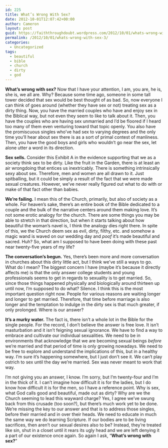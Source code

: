 ```yaml
---
id: 225
title: What’s Wrong With Sex?
date: 2012-10-01T12:07:42+00:00
author: Cameron
layout: post
guid: https://faiththroughdoubt.wordpress.com/2012/10/01/whats-wrong-with-sex/
permalink: /2012/10/01/whats-wrong-with-sex-3/
categories:
  - Uncategorized
tags:
  - beautiful
  - bible
  - church
  - dirty
  - god
---
```

**What’s wrong with sex?** Now that I have your attention, I am, you are, he is, she is, we all are. Why? Because some time ago, someone in some tall tower decided that sex would be best thought of as bad. So, now everyone I can think of goes around (whether they have sex or not) treating sex as a dirty thing. Now, you have the married couples who have and enjoy sex in the Biblical way, but not even they seem to like to talk about it. Then, you have the couples who are having sex unmarried and I’d be floored if I heard too many of them even venturing toward that topic openly. You also have the promiscuous singles who’ve had sex to varying degrees and the only time you’ll hear about sex there is as a sort of primal contest of manliness. Then, you have the good boys and girls who wouldn’t go near the sex, let alone utter a word in its direction.

**Sex sells.** Consider this Exhibit A in the evidence supporting that we as a society think sex to be dirty. Like the fruit in the Garden, there is at least an air wrongdoing that entices us inextricably. There is something intrinsically sexy about sex. Therefore, men and women are all drawn to it. Just spitballing, but it could be simply a result of the fact that we were made sexual creatures. However, we’ve never really figured out what to do with or make of that fact other than babies.

**We’re failing.** I mean this of the Church, primarily, but also of society as a whole. For heaven’s sake, there’s an entire book of the Bible dedicated to a couple and the bulk of the narrative centers around them making love. It’s not some erotic analogy for the church. There are some things you may be able to stretch in that direction, but when it starts talking about how beautiful the woman’s navel is, I think the analogy dies right there. In spite of this, we the Church deem sex as evil, dirty, filthy, etc. and somehow a magic wand is waved on our wedding day and *_poof_* it’s made beautiful and sacred. Huh? So, what am I supposed to have been doing with these past near twenty-five years of my life?

**The conversation’s begun.** Yes, there’s been more and more conversation in churches about this dirty little act, but I think we’ve still a ways to go. What do I mean? The biggest concern I have (maybe it’s because it directly affects me) is that the only answer college students and young professionals seems to get in regards to sexuality is to get married. So, since those things happened physically and biologically around thirteen up until now, I’m supposed to do what? Silence. I think this is the most important question right now. People for various reasons are waiting longer and longer to get married. Therefore, that time before marriage is also longer and the temptation to indulge in the dirty sex is that much greater, if only prolonged. Where is our answer?

**It’s a murky water.** The fact is, there isn’t a whole lot in the Bible for the single people. For the record, I don’t believe the answer is free love. It isn’t masturbation and it isn’t feigning sexual ignorance. We have to find a way to embrace and cultivate our individual sexualities. We need to be in environments that acknowledge that we are becoming sexual beings _before_ we’re married and that period of time is only growing nowadays. We need to be free to explore and understand the implications of this, but in a healthy way. I’m sure it’s happening somewhere, but I just don’t see it. We can’t play ostrich to sex until the day we’re married. Sex was never meant to work that way.

I’m not giving you an answer, I know. I’m sorry, but I’m twenty-four and I’m in the thick of it. I can’t imagine how difficult it is for the ladies, but I do know how difficult it is for the men, so I have a reference point. Why is sex, what God calls good and beautiful, made out as dirty? Why are we the Church seeming to lead this wayward charge? Yes, I agree we’ve swung back from this crusade (too soon?), but there’s much work yet to be done. We’re missing the key to our answer and that is to address those singles, before their married and in over their heads. We need to educate in much the same way we do learning Scripture. If our bodies are to be living sacrifices, then aren’t our sexual desires also to be? Instead, they’re treated like sin, shut in a closet until it rears its ugly head and we are left denying it a part of our existence once again. So again I ask, “**What’s wrong with sex?**”